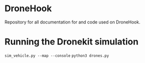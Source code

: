 # DroneHook
Repository for all documentation for and code used on DroneHook.

# Running the Dronekit simulation
`sim_vehicle.py --map --console`
`python3 drones.py`
